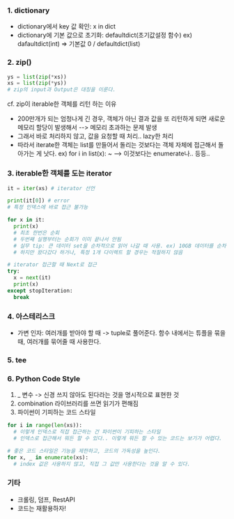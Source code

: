 ### 1. dictionary
* dictionary에서 key 값 확인: x in dict
* dictionary에 기본 값으로 초기화: defaultdict(초기값설정 함수) ex) dafaultdict(int) => 기본값 0 / defaultdict(list)

### 2. zip()
```Python
ys = list(zip(*xs))
xs = list(zip(*ys))
# zip의 input과 Output은 대칭을 이룬다.
```

cf. zip이 iterable한 객체를 리턴 하는 이유
- 200만개가 되는 엄청나게 긴 경우, 객체가 아닌 결과 값을 또 리턴하게 되면 새로운 메모리 할당이 발생해서 --> 메모리 초과하는 문제 발생
- 그래서 바로 처리하지 않고, 값을 요청할 때 처리.. lazy한 처리
- 따라서 iterate한 객체는 list를 만들어서 돌리는 것보다는 객체 자체에 접근해서 돌아가는 게 낫다. 
ex) for i in list(x): ~
--> 이것보다는 enumerate나.. 등등..

### 3. iterable한 객체를 도는 iterator

```python
it = iter(xs) # iterator 선언

print(it[0]) # error
# 특정 인덱스에 바로 접근 불가능

for x in it:
  print(x) 
  # 최초 한번은 순회
  # 두번째 실행부터는 순회가 이미 끝나서 안됨
  # 실무 tip: 큰 데이터 set을 순차적으로 읽어 나갈 때 사용. ex) 10GB 데이터를 순차적으로 접근할 때 -> 만약에 다시 메모리 올려놔서 접근하려고 하면, 메모리 터짐 / 파일을 쭉 읽으면서 필요 없는 데이터 정리하고 싶을 때
  # 하지만 왔다갔다 하거나, 특정 1개 다이렉트 할 경우는 적절하지 않음

# iterator 접근할 때 Next로 접근
try: 
  x = next(it)
  print(x)
except stopIteration:
  break
```

### 4. 아스테리스크
* 가변 인자: 여러개를 받아야 할 때 -> tuple로 풀어준다.
함수 내에서는 튜플을 묶을 때, 여러개를 묶어줄 때 사용한다.

### 5. tee


### 6. Python Code Style
1. _ 변수 -> 신경 쓰지 않아도 된다라는 것을 명시적으로 표현한 것
2. combination 라이브러리를 쓰면 읽기가 편해짐
3. 파이썬이 기피하는 코드 스타일
```python
for i in range(len(xs)):
  # 이렇게 인덱스로 직접 접근하는 건 파이썬이 기피하는 스타일
  # 인덱스로 접근해서 뭐든 할 수 있다.. 이렇게 뭐든 할 수 있는 코드는 보기가 어렵다.

# 좋은 코드 스타일은 기능을 제한하고, 코드의 가독성을 높인다.
for x, _ in enumerate(xs):
  # index 값은 사용하지 않고, 직접 그 값만 사용한다는 것을 알 수 있다.
```


### 기타
* 크롤링, 덤프, RestAPI
* 코드는 재활용하자!
